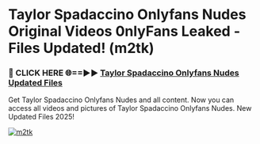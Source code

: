 # Taylor Spadaccino Onlyfans Nudes Original Videos 0nlyFans Leaked - Files Updated! (m2tk)

<h3>🔴 CLICK HERE 🌐==►► <a href="https://tinyurl.com/2jnfzry5" rel="nofollow">Taylor Spadaccino Onlyfans Nudes Updated Files</a></h3>

Get Taylor Spadaccino Onlyfans Nudes and all content. Now you can access all videos and pictures of Taylor Spadaccino Onlyfans Nudes. New Updated Files 2025!

[![m2tk](https://i.imgur.com/GyGTBgg.gif)](https://tinyurl.com/2jnfzry5)
